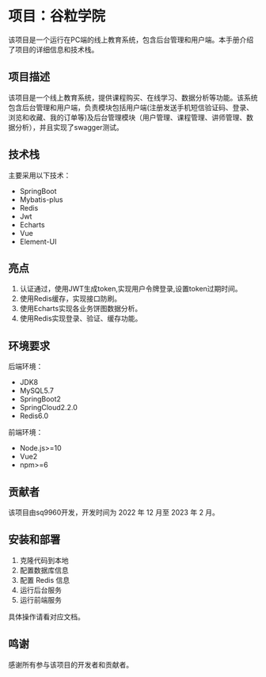 # 项目：谷粒学院

该项目是一个运行在PC端的线上教育系统，包含后台管理和用户端。本手册介绍了项目的详细信息和技术栈。

## 项目描述

该项目是一个线上教育系统，提供课程购买、在线学习、数据分析等功能。该系统包含后台管理和用户端，负责模块包括用户端(注册发送手机短信验证码、登录、浏览和收藏、我的订单等)及后台管理模块（用户管理、课程管理、讲师管理、数据分析），并且实现了swagger测试。

## 技术栈

主要采用以下技术：

- SpringBoot
- Mybatis-plus
- Redis
- Jwt
- Echarts
- Vue
- Element-UI

## 亮点

1. 认证通过，使用JWT生成token,实现用户令牌登录,设置token过期时间。
2. 使用Redis缓存，实现接口防刷。
3. 使用Echarts实现各业务饼图数据分析。
4. 使用Redis实现登录、验证、缓存功能。

## 环境要求

后端环境：

- JDK8
- MySQL5.7
- SpringBoot2
- SpringCloud2.2.0
- Redis6.0

前端环境：

- Node.js>=10
- Vue2
- npm>=6

## 贡献者

该项目由sq9960开发，开发时间为 2022 年 12 月至 2023 年 2 月。

## 安装和部署

1. 克隆代码到本地
2. 配置数据库信息
3. 配置 Redis 信息
4. 运行后台服务
5. 运行前端服务

具体操作请看对应文档。

## 鸣谢

感谢所有参与该项目的开发者和贡献者。

